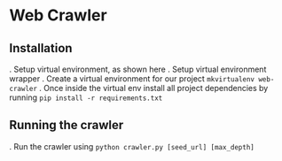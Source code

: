 Web Crawler
===========


Installation
------------
. Setup virtual environment, as shown here
. Setup virtual environment wrapper
. Create a virtual environment for our project `mkvirtualenv web-crawler`
. Once inside the virtual env install all project dependencies by running `pip install -r requirements.txt`

Running the crawler
-------------------
. Run the crawler using `python crawler.py [seed_url] [max_depth]`